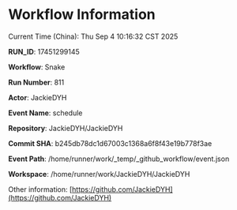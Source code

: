# Workflow Information

Current Time (China): Thu Sep  4 10:16:32 CST 2025  

**RUN_ID**: 17451299145  

**Workflow**: Snake  

**Run Number**: 811  

**Actor**: JackieDYH  

**Event Name**: schedule  

**Repository**: JackieDYH/JackieDYH  

**Commit SHA**: b245db78dc1d67003c1368a6f8f43e19b778f3ae  

**Event Path**: /home/runner/work/_temp/_github_workflow/event.json  

**Workspace**: /home/runner/work/JackieDYH/JackieDYH  

Other information: [https://github.com/JackieDYH](https://github.com/JackieDYH)

